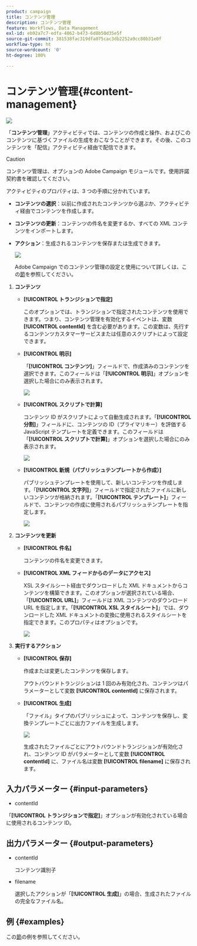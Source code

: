 ```yaml
---
product: campaign
title: コンテンツ管理
description: コンテンツ管理
feature: Workflows, Data Management
exl-id: eb92a7c7-edfa-4062-b473-6d8b50d35e5f
source-git-commit: 381538fac319dfa075cac3db2252a9cc80b31e0f
workflow-type: ht
source-wordcount: '0'
ht-degree: 100%

---
```


# コンテンツ管理{#content-management}

![](../../assets/v7-only.svg)

「**コンテンツ管理**」アクティビティでは、コンテンツの作成と操作、およびこのコンテンツに基づくファイルの生成をおこなうことができます。その後、このコンテンツを「配信」アクティビティ経由で配信できます。

>[!CAUTION]
>
>コンテンツ管理は、オプションの Adobe Campaign モジュールです。使用許諾契約書を確認してください。

アクティビティのプロパティは、3 つの手順に分かれています。

* **コンテンツの選択**：以前に作成されたコンテンツから選ぶか、アクティビティ経由でコンテンツを作成します。
* **コンテンツの更新**：コンテンツの件名を変更するか、すべての XML コンテンツをインポートします。
* **アクション**：生成されるコンテンツを保存または生成できます。

   ![](assets/content_mgmt_edit.png)

   Adobe Campaign でのコンテンツ管理の設定と使用について詳しくは、この[節](../../delivery/using/about-content-management.md)を参照してください。

1. **コンテンツ**

   * **[!UICONTROL トランジションで指定]**

      このオプションでは、トランジションで指定されたコンテンツを使用できます。つまり、コンテンツ管理を有効化するイベントは、変数 **[!UICONTROL contentId]** を含む必要があります。この変数は、先行するコンテンツカスタマーサービスまたは任意のスクリプトによって設定できます。

   * **[!UICONTROL 明示]**

      「**[!UICONTROL コンテンツ]**」フィールドで、作成済みのコンテンツを選択できます。このフィールドは「**[!UICONTROL 明示]**」オプションを選択した場合にのみ表示されます。

      ![](assets/content_mgmt_explicit.png)

   * **[!UICONTROL スクリプトで計算]**

      コンテンツ ID がスクリプトによって自動生成されます。「**[!UICONTROL 分割]**」フィールドに、コンテンツの ID（プライマリキー）を評価する JavaScript テンプレートを定義できます。このフィールドは「**[!UICONTROL スクリプトで計算]**」オプションを選択した場合にのみ表示されます。

      ![](assets/content_mgmt_script.png)

   * **[!UICONTROL 新規（パブリッシュテンプレートから作成）]**

      パブリッシュテンプレートを使用して、新しいコンテンツを作成します。「**[!UICONTROL 文字列]**」フィールドで指定されたファイルに新しいコンテンツが格納されます。「**[!UICONTROL テンプレート]**」フィールドで、コンテンツの作成に使用されるパブリッシュテンプレートを指定します。

      ![](assets/content_mgmt_new.png)

1. **コンテンツを更新**

   * **[!UICONTROL 件名]**

      コンテンツの件名を変更できます。

   * **[!UICONTROL XML フィードからのデータにアクセス]**

      XSL スタイルシート経由でダウンロードした XML ドキュメントからコンテンツを構築できます。このオプションが選択されている場合、「**[!UICONTROL URL]**」フィールドは XML コンテンツのダウンロード URL を指定します。「**[!UICONTROL XSL スタイルシート]**」では、ダウンロードした XML ドキュメントの変換に使用されるスタイルシートを指定できます。このプロパティはオプションです。

      ![](assets/content_mgmt_xmlcontent.png)

1. **実行するアクション**

   * **[!UICONTROL 保存]**

      作成または変更したコンテンツを保存します。

      アウトバウンドトランジションは 1 回のみ有効化され、コンテンツはパラメーターとして変数 **[!UICONTROL contentId]** に保存されます。

   * **[!UICONTROL 生成]**

      「ファイル」タイプのパブリッシュによって、コンテンツを保存し、変換テンプレートごとに出力ファイルを生成します。

      ![](assets/content_mgmt_generate.png)

      生成されたファイルごとにアウトバウンドトランジションが有効化され、コンテンツ ID がパラメーターとして変数 **[!UICONTROL contentId]** に、ファイル名は変数 **[!UICONTROL filename]** に保存されます。

## 入力パラメーター {#input-parameters}

* contentId

「**[!UICONTROL トランジションで指定]**」オプションが有効化されている場合に使用されるコンテンツ ID。

## 出力パラメーター {#output-parameters}

* contentId

   コンテンツ識別子

* filename

   選択したアクションが「**[!UICONTROL 生成]**」の場合、生成されたファイルの完全なファイル名。

## 例 {#examples}

この[節](../../delivery/using/automating-via-workflows.md#examples)の例を参照してください。
